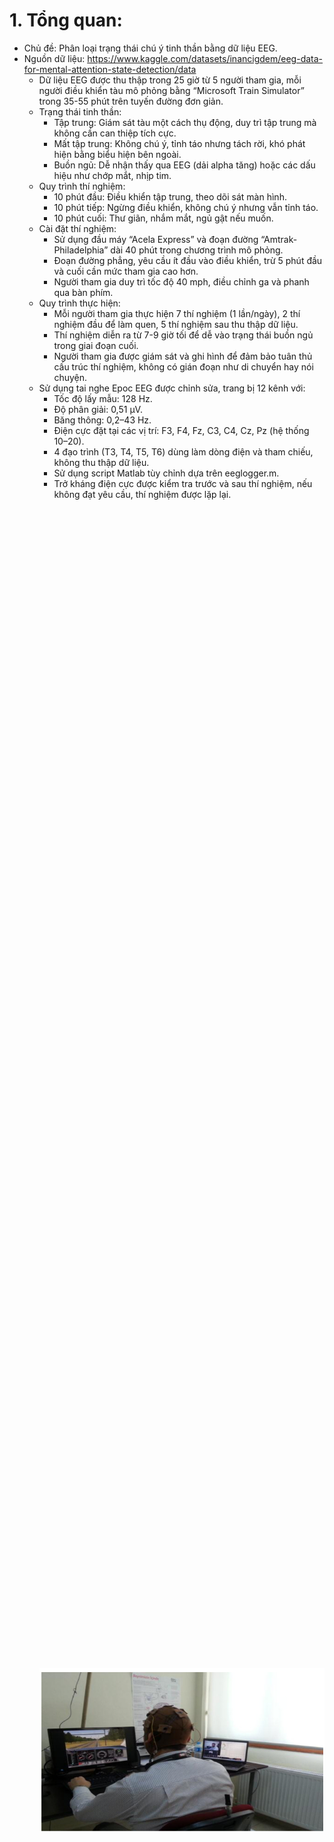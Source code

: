 # 1. Tổng quan:
- Chủ đề: Phân loại trạng thái chú ý tinh thần bằng dữ liệu EEG.
- Nguồn dữ liệu: https://www.kaggle.com/datasets/inancigdem/eeg-data-for-mental-attention-state-detection/data
  - Dữ liệu EEG được thu thập trong 25 giờ từ 5 người tham gia, mỗi người điều khiển tàu mô phỏng bằng “Microsoft Train Simulator” trong 35-55 phút trên tuyến đường đơn giản.
  - Trạng thái tinh thần:
    - Tập trung: Giám sát tàu một cách thụ động, duy trì tập trung mà không cần can thiệp tích cực.
    - Mất tập trung: Không chú ý, tỉnh táo nhưng tách rời, khó phát hiện bằng biểu hiện bên ngoài.
    - Buồn ngủ: Dễ nhận thấy qua EEG (dải alpha tăng) hoặc các dấu hiệu như chớp mắt, nhịp tim.
  - Quy trình thí nghiệm:
    - 10 phút đầu: Điều khiển tập trung, theo dõi sát màn hình.
    - 10 phút tiếp: Ngừng điều khiển, không chú ý nhưng vẫn tỉnh táo.
    - 10 phút cuối: Thư giãn, nhắm mắt, ngủ gật nếu muốn.
  - Cài đặt thí nghiệm:
    - Sử dụng đầu máy “Acela Express” và đoạn đường “Amtrak-Philadelphia” dài 40 phút trong chương trình mô phỏng.
    - Đoạn đường phẳng, yêu cầu ít đầu vào điều khiển, trừ 5 phút đầu và cuối cần mức tham gia cao hơn.
    - Người tham gia duy trì tốc độ 40 mph, điều chỉnh ga và phanh qua bàn phím.
  - Quy trình thực hiện:
    - Mỗi người tham gia thực hiện 7 thí nghiệm (1 lần/ngày), 2 thí nghiệm đầu để làm quen, 5 thí nghiệm sau thu thập dữ liệu.
    - Thí nghiệm diễn ra từ 7-9 giờ tối để dễ vào trạng thái buồn ngủ trong giai đoạn cuối.
    - Người tham gia được giám sát và ghi hình để đảm bảo tuân thủ cấu trúc thí nghiệm, không có gián đoạn như di chuyển hay nói chuyện.
  - Sử dụng tai nghe Epoc EEG được chỉnh sửa, trang bị 12 kênh với:
    - Tốc độ lấy mẫu: 128 Hz.
    - Độ phân giải: 0,51 μV.
    - Băng thông: 0,2–43 Hz.
    - Điện cực đặt tại các vị trí: F3, F4, Fz, C3, C4, Cz, Pz (hệ thống 10–20).
    - 4 đạo trình (T3, T4, T5, T6) dùng làm dòng điện và tham chiếu, không thu thập dữ liệu.
    - Sử dụng script Matlab tùy chỉnh dựa trên eeglogger.m.
    - Trở kháng điện cực được kiểm tra trước và sau thí nghiệm, nếu không đạt yêu cầu, thí nghiệm được lặp lại.
    <div style="display: flex; justify-content: center; align-items: center; height: 100vh;">
        <img src="https://github.com/VietDucFCB/PatternRecognition/blob/main/image/1.png?raw=true" width="500"/>
    </div>
  - Dữ liệu:
    - Dữ liệu thô nằm trong o.data, mảng kích thước {số mẫu}x25.
    - Mỗi cột o.data(:,i) tương ứng với một kênh dữ liệu.
    - Tần số lấy mẫu: 128 Hz.
    - Danh sách kênh:
      - 1-'ED_COUNTER'
      - 2-'ED_INTERPOLATED'
      - 3-'ED_RAW_CQ'
      - 4-'ED_AF3'
      - 5-'ED_F7'
      - 6-'ED_F3'
      - 7-'ED_FC5'
      - 8-'ED_T7'
      - 9-'ED_P7'
      - 10-'ED_O1'
      - 11-'ED_O2'
      - 12-'ED_P8'
      - 13-'ED_T8'
      - 14-'ED_FC6'
      - 15-'ED_F4'
      - 16-'ED_F8'
      - 17-'ED_AF4'
      - 18-'ED_GYROX'
      - 19-'ED_GYROY'
      - 20-'ED_TIMESTAMP'
      - 21-'ED_ES_TIMESTAMP'
      - 22-'ED_FUNC_ID'
      - 23-'ED_FUNC_VALUE'
      - 24-'ED_MARKER'
      - 25'ED_SYNC_SIGNAL'
    The EEG data is in the channels 4:17.
    <div style="display: flex; justify-content: center; align-items: center; height: 100vh;">
        <img src="https://github.com/VietDucFCB/PatternRecognition/blob/main/image/2.png" width="500"/>
    </div>
- Mục tiêu:
  - Tích lũy thêm domain knowledge về tín hiệu não
  - Biết cách xử lý tín hiệu sóng phức tạp
  - Phân loại các trạng thái tinh thần bằng các mô hình máy học
# 2. Tổ chức file:
- Data: dữ liệu khá lớn nên đã được upload lên drive dưới đây:
  https://drive.google.com/drive/u/0/folders/1iaqDKBWp38GZGi8MHfXA52AzVIMiwGMt?fbclid=IwY2xjawHCBRRleHRuA2FlbQIxMAABHf4JmYq8Iyuaq36LuuE37YgthesIUllLeF4xDqT8WYDW-ILyXNZlyZIllg_aem_6pE42FPlIIzYKKE7j-D9iA
  - CNN data
  - SVM data and KNN data
  - XGboots data
- File code chính:
  - ***1. Tổng Quan Về Dữ Liệu EEG.ipynb***: Phân tích và và đánh giá tổng quan dữ liệu EEG thô
  - ***2.ICA dữ liệu và hiểu dữ liệu thông qua hình vẽ và mô tả EEG.ipynb***: Thực hiện ICA và trực quan hóa dữ liệu
  - ***3. feature_extraction_for_SVM_and_KNN_model.ipynb***: Thực hiện lấy dữ liệu đầu vào cho mô hình SVM và KNN
  - ***4. SVM_model baseline model.ipynb***: Thực hiện mô hình SVM
  - ***5. Feature Extraction Cnn.ipynb***: Lấy dữ liệu đầu vào cho mô hình CNN
  - ***6. cnn_model.ipynb***: Thực hiện mô hình CNN
  - ***7. XGBOOST_feature extraction and trainning model.ipynb***: Dữ liệu đầu vào cho XGBOOTS
  - ***8. Compare_model.ipynb***: So sánh giữa các model với nhau
- File báo cáo và đánh giá nhóm:
  - ***PRML2024_Midterm_Group05_report.pdf***: Báo cáo
  - ***11-Bảng-Đánh-Giá-Quá-Trình-Làm-Việc-Của-Nhóm-5..pdf***: Đánh giá
# 3. Quy trình:

  ### 3.1: Lấy dữ liệu cho SVM và KNN:
<div style="display: flex; justify-content: center; align-items: center; height: 100vh;">
        <img src="https://github.com/VietDucFCB/PatternRecognition/blob/main/image/3.png" width="500"/>
    </div>   
    
    - Chi tiết coi trong file notebook 3. feature_extraction_for_SVM_and_KNN_model.ipynb
  ### 3.2: Lấy dữ liệu cho CNN:
<div style="display: flex; justify-content: center; align-items: center; height: 100vh;">
        <img src="https://github.com/VietDucFCB/PatternRecognition/blob/main/image/4.png" width="500"/>
    </div>
    -Chi tiết coi trong file notebook 5. Feature Extraction Cnn.ipynb
    
  ### 3.3: Lấy dữ liệu cho XGBOOTS:
    - Chi tiết coi trong file 7. XGBOOST_feature extraction and trainning model.ipynb
    
# 4. Triển khai model và kết quả:
  ### 4.1: Model SVM:
  
  <div style="display: flex; justify-content: center; align-items: center; height: 100vh;">
        <img src="https://github.com/VietDucFCB/PatternRecognition/blob/main/image/5.png" width="500"/>
  </div>

  ### 4.2: Model KNN:
  
  <div style="display: flex; justify-content: center; align-items: center; height: 100vh;">
        <img src="https://github.com/VietDucFCB/PatternRecognition/blob/main/image/6.png" width="500"/>
  </div>

  ### 4.3: Model CNN:
  
  <div style="display: flex; justify-content: center; align-items: center; height: 100vh;">
        <img src="https://github.com/VietDucFCB/PatternRecognition/blob/main/image/7.png" width="500"/>
  </div>

  ### 4.4: XGBOOTS:
  
  <div style="display: flex; justify-content: center; align-items: center; height: 100vh;">
        <img src="https://github.com/VietDucFCB/PatternRecognition/blob/main/image/8.png" width="500"/>
  </div>

# 5. So sánh giữa các model:

<div style="display: flex; justify-content: center; align-items: center; height: 100vh;">
        <img src="https://github.com/VietDucFCB/PatternRecognition/blob/main/image/9.png" width="500"/>
</div>

# 6. Kết luận:
- Nội dung nghiên cứu:
  - Phát triển EEG BCI thụ động để theo dõi và phân loại ba trạng thái tinh thần: chú ý thụ động, thảnh thơi, và buồn ngủ.
  - Sử dụng mô hình SVM để đạt độ chính xác cao trong phân biệt trạng thái tinh thần, với kết quả tốt nhất là 86,78% và trung bình là 85.78%.
- Ứng dụng tiềm năng:
  - An toàn người lái xe: Sử dụng để phát hiện trạng thái không tập trung hoặc buồn ngủ nhằm cảnh báo kịp thời.
  - Ứng dụng lâm sàng:
    - Đánh giá hoặc theo dõi trạng thái tinh thần của bệnh nhân.
    - Mở rộng các phương pháp như chỉ số lưỡng cực (BIS) để theo dõi độ sâu gây mê, dựa trên việc phân tích tín hiệu EEG.
  - Khái quát hóa: Nghiên cứu cung cấp cơ sở để phát triển các hệ thống phát hiện trạng thái tinh thần khác trong nhiều bối cảnh khác nhau, từ bảo mật đến y học.
 - Ý nghĩa đặc biệt:
  - Phương pháp phân tích các tham số từ tín hiệu EEG giúp cung cấp hiểu biết mới về cách biểu thị các trạng thái tinh thần.
  - Hướng đi mới trong việc ứng dụng EEG BCI vào các bài toán thực tiễn với tiềm năng lớn trong cải thiện an toàn và hiệu quả giám sát.

# 7. Tài liệu tham khảo:
- https://www.researchgate.net/publication/333499959_Distinguishing_mental_attention_states_of_humans_via_an_EEG-based_passive_BCI_using_Machine_Learning_Methods

